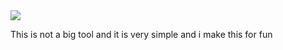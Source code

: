 <img src="https://ibb.co/8nQ6Dq6N">
<p>This is not a big tool and it is very simple and i make this for fun </p>
